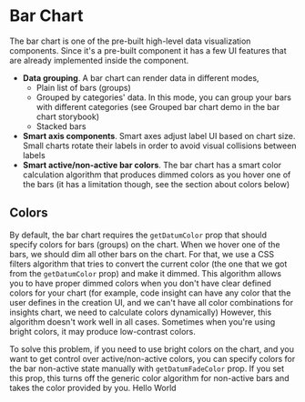 # Bar Chart

The bar chart is one of the pre-built high-level data visualization components. Since it's a pre-built
component it has a few UI features that are already implemented inside the component.

- **Data grouping**. A bar chart can render data in different modes,
  - Plain list of bars (groups)
  - Grouped by categories' data. In this mode, you can group your bars with
    different categories (see Grouped bar chart demo in the bar chart storybook)
  - Stacked bars
- **Smart axis components**. Smart axes adjust label UI based on chart size. Small charts
  rotate their labels in order to avoid visual collisions between labels
- **Smart active/non-active bar colors**. The bar chart has a smart color calculation
  algorithm that produces dimmed colors as you hover one of the bars (it has a limitation though,
  see the section about colors below)

## Colors

By default, the bar chart requires the `getDatumColor` prop that should specify colors for bars (groups)
on the chart. When we hover one of the bars, we should dim all other bars on the chart. For that, we
use a CSS filters algorithm that tries to convert the current color (the one that we got from the `getDatumColor` prop)
and make it dimmed. This algorithm allows you to have proper dimmed colors when you don't have
clear defined colors for your chart (for example, code insight can have any color that the user defines in the creation UI,
and we can't have all color combinations for insights chart, we need to calculate colors dynamically) However, this
algorithm doesn't work well in all cases. Sometimes when you're using bright colors, it may produce low-contrast colors.

To solve this problem, if you need to use bright colors on the chart, and you want to get control
over active/non-active colors, you can specify colors for the bar non-active state manually with `getDatumFadeColor` prop.
If you set this prop, this turns off the generic color algorithm for non-active bars and takes the color provided by you.
Hello World
